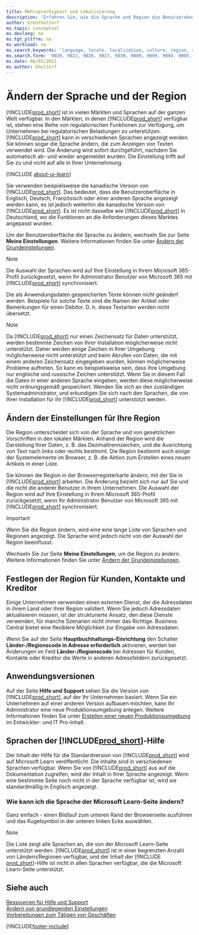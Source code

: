 ```yaml
---
title: Mehrsprachigkeit und Lokalisierung
description: 'Erfahren Sie, wie die Sprache und Region die Benutzeroberfläche in Business Central beeinflussen. Um der Benutzeroberfläche die Sprache zu ändern, wechseln Sie zur Seite Meine Einstellungen.'
author: brentholtorf
ms.topic: conceptual
ms.devlang: na
ms.tgt_pltfrm: na
ms.workload: na
ms.search.keywords: 'language, locale, localization, culture, region, regional settings'
ms.search.form: '9020, 9022, 9026, 9027, 9030, 9000, 9009, 9004, 9005, 9024, 9006, 9007, 9010, 9016, 9017'
ms.date: 04/01/2021
ms.author: bholtorf
---
```

# Ändern der Sprache und der Region

[!INCLUDE[prod_short](includes/prod_short.md)] ist in vielen Märkten und Sprachen auf der ganzen Welt verfügbar. In den Märkten, in denen [!INCLUDE[prod_short](includes/prod_short.md)] verfügbar ist, stehen eine Reihe von regulatorischen Funktionen zur Verfügung, um Unternehmen bei regulatorischen Belastungen zu unterstützen. [!INCLUDE[prod_short](includes/prod_short.md)] kann in verschiedenen Sprachen angezeigt werden. Sie können sogar die Sprache ändern, die zum Anzeigen von Texten verwendet wird. Die Änderung wird sofort durchgeführt, nachdem Sie automatisch ab- und wieder angemeldet wurden. Die Einstellung trifft auf Sie zu und nicht auf alle in Ihrer Unternehmung.  

[!INCLUDE [about-ui-learn](includes/about-ui-learn.md)]

Sie verwenden beispielsweise die kanadische Version von [!INCLUDE[prod_short](includes/prod_short.md)]. Das bedeutet, dass die Benutzeroberfläche in Englisch, Deutsch, Französisch oder einer anderen Sprache angezeigt werden kann, es ist jedoch weiterhin die kanadische Version von [!INCLUDE[prod_short](includes/prod_short.md)]. Es ist nicht dasselbe wie [!INCLUDE[prod_short](includes/prod_short.md)] in Deutschland, wo die Funktionen an die Anforderungen dieses Marktes angepasst wurden.  

Um der Benutzeroberfläche die Sprache zu ändern, wechseln Sie zur Seite **Meine Einstellungen**. Weitere Informationen finden Sie unter [Ändern der Grundeinstellungen](ui-change-basic-settings.md#language). 

> [!NOTE]  
> Die Auswahl der Sprachen wird auf Ihre Einstellung in Ihrem Microsoft 365-Profil zurückgesetzt, wenn Ihr Administrator Benutzer von Microsoft 365 mit [!INCLUDE[prod_short](includes/prod_short.md)] synchronisiert.

Die als Anwendungsdaten gespeicherten Texte können nicht geändert werden. Beispiele für solche Texte sind die Namen der Artikel oder Bemerkungen für einen Debitor. D. h. diese Textarten werden nicht übersetzt.  

> [!NOTE]  
> Da  [!INCLUDE[prod_short](includes/prod_short.md)] nur einen Zeichensatz für Daten unterstützt, werden bestimmte Zeichen von Ihrer Installation möglicherweise nicht unterstützt. Daher werden einige Zeichen in Ihrer Umgebung möglicherweise nicht unterstützt und beim Abrufen von Daten, die mit einem anderen Zeichensatz eingegeben wurden, können möglicherweise Probleme auftreten. So kann es beispielsweise sein, dass Ihre Umgebung nur englische und russische Zeichen unterstützt. Wenn Sie in diesem Fall die Daten in einer anderen Sprache eingeben, werden diese möglicherweise nicht ordnungsgemäß gespeichert. Wenden Sie sich an den zuständigen Systemadministrator, und erkundigen Sie sich nach den Sprachen, die von Ihrer Installation für Ihr [!INCLUDE[prod_short](includes/prod_short.md)] unterstützt werden.  

## Ändern der Einstellungen für Ihre Region

Die Region unterscheidet sich von der Sprache und von gesetzlichen Vorschriften in den lokalen Märkten. Anhand der Region wird die Darstellung Ihrer Daten, z. B. das Dezimaltrennzeichen, und die Ausrichtung von Text nach links oder rechts bestimmt. Die Region bestimmt auch einige der Systemelemente im Browser, z. B. die Aktion zum Erstellen eines neuen Artikels in einer Liste.  

Sie können die Region in der Browserregisterkarte ändern, mit der Sie in [!INCLUDE[prod_short](includes/prod_short.md)] arbeiten. Die Änderung bezieht sich nur auf Sie und die nicht die anderer Benutzer in Ihrem Unternehmen.  Die Auswahl der Region wird auf Ihre Einstellung in Ihrem Microsoft 365-Profil zurückgesetzt, wenn Ihr Administrator Benutzer von Microsoft 365 mit [!INCLUDE[prod_short](includes/prod_short.md)] synchronisiert.

> [!IMPORTANT]  
> Wenn Sie die Region ändern, wird eine eine lange Liste von Sprachen und Regionen angezeigt. Die Sprache wird jedoch nicht von der Auswahl der Region beeinflusst.  

Wechseln Sie zur Seite **Meine Einstellungen**, um die Region zu ändern. Weitere Informationen finden Sie unter [Ändern der Grundeinstellungen](ui-change-basic-settings.md).  

## Festlegen der Region für Kunden, Kontakte und Kreditor

Einige Unternehmen verwenden einen externen Dienst, der die Adressdaten in ihrem Land oder ihrer Region validiert. Wenn Sie jedoch Adressdaten aktualisieren müssen, ist der strukturierte Ansatz, den diese Dienste verwenden, für manche Szenarien nicht immer das Richtige. Business Central bietet eine flexiblere Möglichkeit zur Eingabe von Adressdaten.

Wenn Sie auf der Seite **Hauptbuchhaltungs-Einrichtung** den Schalter **Länder-/Regionscode in Adresse erforderlich** aktivieren, werden bei Änderungen im Feld **Länder-/Regionscode** bei Adressen für Kunden, Kontakte oder Kreditor die Werte in anderen Adressfeldern zurückgesetzt.

## Anwendungsversionen

Auf der Seite **Hilfe und Support** sehen Sie die Version von [!INCLUDE[prod_short](includes/prod_short.md)], auf der Ihr Unternehmen basiert. Wenn Sie ein Unternehmen auf einer anderen Version aufbauen möchten, kann Ihr Administrator eine neue Produktionsumgebung anlegen. Weitere Informationen finden Sie unter [Erstellen einer neuen Produktionsumgebung](/dynamics365/business-central/dev-itpro/administration/tenant-admin-center-environments#create-a-new-production-environment) im Entwickler- und IT Pro-Inhalt.  

## Sprachen der [!INCLUDE[prod_short](includes/prod_short.md)]-Hilfe

Der Inhalt der Hilfe für die Standardversion von [!INCLUDE[prod_short](includes/prod_short.md)] wird auf Microsoft Learn veröffentlicht. Die Inhalte sind in verschiedenen Sprachen verfügbar. Wenn Sie von [!INCLUDE[prod_short](includes/prod_short.md)] aus auf die Dokumentation zugreifen, wird der Inhalt in Ihrer Sprache angezeigt. Wenn eine bestimmte Seite noch nicht in der Sprache verfügbar ist, wird sie standardmäßig in Englisch angezeigt.

### Wie kann ich die Sprache der Microsoft Learn-Seite ändern?

Ganz einfach - einen Bildlauf zum unteren Rand der Browserseite ausführen und das Kugelsymbol in der unteren linken Ecke auswählen.

> [!NOTE]  
> Die Liste zeigt alle Sprachen an, die von der Microsoft Learn-Seite unterstützt werden. [!INCLUDE[prod_short](includes/prod_short.md)] ist in einer begrenzten Anzahl von Ländern/Regionen verfügbar, und der Inhalt der [!INCLUDE [prod_short](includes/prod_short.md)]-Hilfe ist nicht in allen Sprachen verfügbar, die die Microsoft Learn-Seite unterstützt.

## Siehe auch

[Ressourcen für Hilfe und Support](product-help-and-support.md)  
[Ändern von grundlegenden Einstellungen](ui-change-basic-settings.md)  
[Vorbereitungen zum Tätigen von Geschäften](ui-get-ready-business.md)  


[!INCLUDE[footer-include](includes/footer-banner.md)]